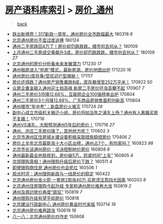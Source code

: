 [房产语料库索引](../../README.md)  > [房价_通州](房价_通州.md)
====
> [back](../README.md)

- [跌出新境界！317新政一周年，通州房价全市跌幅最大](http://jkwz.applinzi.com/ittc/7081609728805569542.html#%E8%B7%8C%E5%87%BA%E6%96%B0%E5%A2%83%E7%95%8C%EF%BC%81317%E6%96%B0%E6%94%BF%E4%B8%80%E5%91%A8%E5%B9%B4%EF%BC%8C%E9%80%9A%E5%B7%9E%E6%88%BF%E4%BB%B7%E5%85%A8%E5%B8%82%E8%B7%8C%E5%B9%85%E6%9C%80%E5%A4%A7) 180318 *6* 
- [北京通州房价不宜过度追捧](http://jkwz.applinzi.com/ittc/7062204195459826694.html#%E5%8C%97%E4%BA%AC%E9%80%9A%E5%B7%9E%E6%88%BF%E4%BB%B7%E4%B8%8D%E5%AE%9C%E8%BF%87%E5%BA%A6%E8%BF%BD%E6%8D%A7) 180124  
- [通州二手房跌回4万了！房价却仍跌跌跌，楼市何去何从？](http://jkwz.applinzi.com/ittc/7056630731172742151.html#%E9%80%9A%E5%B7%9E%E4%BA%8C%E6%89%8B%E6%88%BF%E8%B7%8C%E5%9B%9E4%E4%B8%87%E4%BA%86%EF%BC%81%E6%88%BF%E4%BB%B7%E5%8D%B4%E4%BB%8D%E8%B7%8C%E8%B7%8C%E8%B7%8C%EF%BC%8C%E6%A5%BC%E5%B8%82%E4%BD%95%E5%8E%BB%E4%BD%95%E4%BB%8E%EF%BC%9F) 180109  
- [上月通州二手房成交量飙升3成，房价却仍跌跌跌，楼市何去何从？](http://jkwz.applinzi.com/ittc/7056522237727736843.html#%E4%B8%8A%E6%9C%88%E9%80%9A%E5%B7%9E%E4%BA%8C%E6%89%8B%E6%88%BF%E6%88%90%E4%BA%A4%E9%87%8F%E9%A3%99%E5%8D%873%E6%88%90%EF%BC%8C%E6%88%BF%E4%BB%B7%E5%8D%B4%E4%BB%8D%E8%B7%8C%E8%B7%8C%E8%B7%8C%EF%BC%8C%E6%A5%BC%E5%B8%82%E4%BD%95%E5%8E%BB%E4%BD%95%E4%BB%8E%EF%BC%9F) 180109 *27* 
- [北京通州的房价分析看未来发展潜力](http://jkwz.applinzi.com/ittc/7052978949162796048.html#%E5%8C%97%E4%BA%AC%E9%80%9A%E5%B7%9E%E7%9A%84%E6%88%BF%E4%BB%B7%E5%88%86%E6%9E%90%E7%9C%8B%E6%9C%AA%E6%9D%A5%E5%8F%91%E5%B1%95%E6%BD%9C%E5%8A%9B) 171230 *17* 
- [通州租房进入“抢房”模式，最新房源、房价地图出炉](http://jkwz.applinzi.com/ittc/7049252191594873873.html#%E9%80%9A%E5%B7%9E%E7%A7%9F%E6%88%BF%E8%BF%9B%E5%85%A5%E2%80%9C%E6%8A%A2%E6%88%BF%E2%80%9D%E6%A8%A1%E5%BC%8F%EF%BC%8C%E6%9C%80%E6%96%B0%E6%88%BF%E6%BA%90%E3%80%81%E6%88%BF%E4%BB%B7%E5%9C%B0%E5%9B%BE%E5%87%BA%E7%82%89) 171220 *16* 
- [通州房价/库存量/受欢迎户型揭秘！](http://jkwz.applinzi.com/ittc/7036935307570709520.html#%E9%80%9A%E5%B7%9E%E6%88%BF%E4%BB%B7%2F%E5%BA%93%E5%AD%98%E9%87%8F%2F%E5%8F%97%E6%AC%A2%E8%BF%8E%E6%88%B7%E5%9E%8B%E6%8F%AD%E7%A7%98%EF%BC%81) 171117  
- [房价还得跌？通州房产销售暴跌8成，库存暴增至252万平米！](http://jkwz.applinzi.com/ittc/7016255708969042960.html#%E6%88%BF%E4%BB%B7%E8%BF%98%E5%BE%97%E8%B7%8C%EF%BC%9F%E9%80%9A%E5%B7%9E%E6%88%BF%E4%BA%A7%E9%94%80%E5%94%AE%E6%9A%B4%E8%B7%8C8%E6%88%90%EF%BC%8C%E5%BA%93%E5%AD%98%E6%9A%B4%E5%A2%9E%E8%87%B3252%E4%B8%87%E5%B9%B3%E7%B1%B3%EF%BC%81) 170922 *50* 
- [众房企重金砸入通州迎土拍高峰 新房二手房价环涨高攀不起](http://jkwz.applinzi.com/ittc/7010602252895781904.html#%E4%BC%97%E6%88%BF%E4%BC%81%E9%87%8D%E9%87%91%E7%A0%B8%E5%85%A5%E9%80%9A%E5%B7%9E%E8%BF%8E%E5%9C%9F%E6%8B%8D%E9%AB%98%E5%B3%B0+%E6%96%B0%E6%88%BF%E4%BA%8C%E6%89%8B%E6%88%BF%E4%BB%B7%E7%8E%AF%E6%B6%A8%E9%AB%98%E6%94%80%E4%B8%8D%E8%B5%B7) 170907 *7* 
- [通州二手房价3月降12.68%，互联网企业100强榜单出炉](http://jkwz.applinzi.com/ittc/6997982419318473744.html#%E9%80%9A%E5%B7%9E%E4%BA%8C%E6%89%8B%E6%88%BF%E4%BB%B73%E6%9C%88%E9%99%8D12.68%25%EF%BC%8C%E4%BA%92%E8%81%94%E7%BD%91%E4%BC%81%E4%B8%9A100%E5%BC%BA%E6%A6%9C%E5%8D%95%E5%87%BA%E7%82%89) 170804  
- [通州二手房价3个月降12.68%，广东商品房销售面积创新高](http://jkwz.applinzi.com/ittc/6997982419360416785.html#%E9%80%9A%E5%B7%9E%E4%BA%8C%E6%89%8B%E6%88%BF%E4%BB%B73%E4%B8%AA%E6%9C%88%E9%99%8D12.68%25%EF%BC%8C%E5%B9%BF%E4%B8%9C%E5%95%86%E5%93%81%E6%88%BF%E9%94%80%E5%94%AE%E9%9D%A2%E7%A7%AF%E5%88%9B%E6%96%B0%E9%AB%98) 170804  
- [通州楼市“年中考”：新盘房价火难灭](http://jkwz.applinzi.com/ittc/6993950697262154768.html#%E9%80%9A%E5%B7%9E%E6%A5%BC%E5%B8%82%E2%80%9C%E5%B9%B4%E4%B8%AD%E8%80%83%E2%80%9D%EF%BC%9A%E6%96%B0%E7%9B%98%E6%88%BF%E4%BB%B7%E7%81%AB%E9%9A%BE%E7%81%AD) 170724 *26* 
- [副中心成立市级机关搬迁小组，房价将如当年之浦东上扬？通州有人离婚买房不复婚！](http://jkwz.applinzi.com/ittc/6991670422251504401.html#%E5%89%AF%E4%B8%AD%E5%BF%83%E6%88%90%E7%AB%8B%E5%B8%82%E7%BA%A7%E6%9C%BA%E5%85%B3%E6%90%AC%E8%BF%81%E5%B0%8F%E7%BB%84%EF%BC%8C%E6%88%BF%E4%BB%B7%E5%B0%86%E5%A6%82%E5%BD%93%E5%B9%B4%E4%B9%8B%E6%B5%A6%E4%B8%9C%E4%B8%8A%E6%89%AC%EF%BC%9F%E9%80%9A%E5%B7%9E%E6%9C%89%E4%BA%BA%E7%A6%BB%E5%A9%9A%E4%B9%B0%E6%88%BF%E4%B8%8D%E5%A4%8D%E5%A9%9A%EF%BC%81) 170718  
- [通州VS浦东，大胆预测通州5年后的房价！](http://jkwz.applinzi.com/ittc/6990984268971770896.html#%E9%80%9A%E5%B7%9EVS%E6%B5%A6%E4%B8%9C%EF%BC%8C%E5%A4%A7%E8%83%86%E9%A2%84%E6%B5%8B%E9%80%9A%E5%B7%9E5%E5%B9%B4%E5%90%8E%E7%9A%84%E6%88%BF%E4%BB%B7%EF%BC%81) 170716 *27* 
- [通州、亦庄二手房价降了，其他地方呢？](http://jkwz.applinzi.com/ittc/6974705411977380868.html#%E9%80%9A%E5%B7%9E%E3%80%81%E4%BA%A6%E5%BA%84%E4%BA%8C%E6%89%8B%E6%88%BF%E4%BB%B7%E9%99%8D%E4%BA%86%EF%BC%8C%E5%85%B6%E4%BB%96%E5%9C%B0%E6%96%B9%E5%91%A2%EF%BC%9F) 170602 *3* 
- [北京市通州区住房城乡建设委积极采取措施稳控房价](http://jkwz.applinzi.com/ittc/6953352491545658372.html#%E5%8C%97%E4%BA%AC%E5%B8%82%E9%80%9A%E5%B7%9E%E5%8C%BA%E4%BD%8F%E6%88%BF%E5%9F%8E%E4%B9%A1%E5%BB%BA%E8%AE%BE%E5%A7%94%E7%A7%AF%E6%9E%81%E9%87%87%E5%8F%96%E6%8E%AA%E6%96%BD%E7%A8%B3%E6%8E%A7%E6%88%BF%E4%BB%B7) 170406 *2* 
- [房价上半年北京最能涨十大小区出榜，通州占7个，有你家吗？](http://jkwz.applinzi.com/ittc/6869617867624023045.html#%E6%88%BF%E4%BB%B7%E4%B8%8A%E5%8D%8A%E5%B9%B4%E5%8C%97%E4%BA%AC%E6%9C%80%E8%83%BD%E6%B6%A8%E5%8D%81%E5%A4%A7%E5%B0%8F%E5%8C%BA%E5%87%BA%E6%A6%9C%EF%BC%8C%E9%80%9A%E5%B7%9E%E5%8D%A07%E4%B8%AA%EF%BC%8C%E6%9C%89%E4%BD%A0%E5%AE%B6%E5%90%97%EF%BC%9F) 160823 *98* 
- [北京市长谈通州房价：坚决控制地价房价](http://jkwz.applinzi.com/ittc/6863986267620131845.html#%E5%8C%97%E4%BA%AC%E5%B8%82%E9%95%BF%E8%B0%88%E9%80%9A%E5%B7%9E%E6%88%BF%E4%BB%B7%EF%BC%9A%E5%9D%9A%E5%86%B3%E6%8E%A7%E5%88%B6%E5%9C%B0%E4%BB%B7%E6%88%BF%E4%BB%B7) 160808 *8* 
- [通州最新最全地铁规划，房价破5万，抓紧时间“上车”](http://jkwz.applinzi.com/ittc/6862983627419419653.html#%E9%80%9A%E5%B7%9E%E6%9C%80%E6%96%B0%E6%9C%80%E5%85%A8%E5%9C%B0%E9%93%81%E8%A7%84%E5%88%92%EF%BC%8C%E6%88%BF%E4%BB%B7%E7%A0%B45%E4%B8%87%EF%BC%8C%E6%8A%93%E7%B4%A7%E6%97%B6%E9%97%B4%E2%80%9C%E4%B8%8A%E8%BD%A6%E2%80%9D) 160805 *4* 
- [京郊限购真相！通州限购升级后房价下跌？](http://jkwz.applinzi.com/ittc/6831097329331209221.html#%E4%BA%AC%E9%83%8A%E9%99%90%E8%B4%AD%E7%9C%9F%E7%9B%B8%EF%BC%81%E9%80%9A%E5%B7%9E%E9%99%90%E8%B4%AD%E5%8D%87%E7%BA%A7%E5%90%8E%E6%88%BF%E4%BB%B7%E4%B8%8B%E8%B7%8C%EF%BC%9F) 160511 *4* 
- [即使限购商住房 通州房价也会死扛](http://jkwz.applinzi.com/ittc/6828896735908594693.html#%E5%8D%B3%E4%BD%BF%E9%99%90%E8%B4%AD%E5%95%86%E4%BD%8F%E6%88%BF+%E9%80%9A%E5%B7%9E%E6%88%BF%E4%BB%B7%E4%B9%9F%E4%BC%9A%E6%AD%BB%E6%89%9B) 160506 *1* 
- [观点时评：通州限购新政与一线房价的稳定](http://jkwz.applinzi.com/ittc/6823713647213675525.html#%E8%A7%82%E7%82%B9%E6%97%B6%E8%AF%84%EF%BC%9A%E9%80%9A%E5%B7%9E%E9%99%90%E8%B4%AD%E6%96%B0%E6%94%BF%E4%B8%8E%E4%B8%80%E7%BA%BF%E6%88%BF%E4%BB%B7%E7%9A%84%E7%A8%B3%E5%AE%9A) 160422  
- [北京通州房价坐火箭 一套房2周涨40万 买房须注意四大因素](http://jkwz.applinzi.com/ittc/6794644904491877381.html#%E5%8C%97%E4%BA%AC%E9%80%9A%E5%B7%9E%E6%88%BF%E4%BB%B7%E5%9D%90%E7%81%AB%E7%AE%AD+%E4%B8%80%E5%A5%97%E6%88%BF2%E5%91%A8%E6%B6%A840%E4%B8%87+%E4%B9%B0%E6%88%BF%E9%A1%BB%E6%B3%A8%E6%84%8F%E5%9B%9B%E5%A4%A7%E5%9B%A0%E7%B4%A0) 160203 *8* 
- [北京通州住房限购今起升级 专家称通州房价难再大涨](http://jkwz.applinzi.com/ittc/547650615714864214.html#%E5%8C%97%E4%BA%AC%E9%80%9A%E5%B7%9E%E4%BD%8F%E6%88%BF%E9%99%90%E8%B4%AD%E4%BB%8A%E8%B5%B7%E5%8D%87%E7%BA%A7+%E4%B8%93%E5%AE%B6%E7%A7%B0%E9%80%9A%E5%B7%9E%E6%88%BF%E4%BB%B7%E9%9A%BE%E5%86%8D%E5%A4%A7%E6%B6%A8) 150819 *2* 
- [通州及周边房价再度“疯狂”](http://jkwz.applinzi.com/ittc/6732253016642176004.html#%E9%80%9A%E5%B7%9E%E5%8F%8A%E5%91%A8%E8%BE%B9%E6%88%BF%E4%BB%B7%E5%86%8D%E5%BA%A6%E2%80%9C%E7%96%AF%E7%8B%82%E2%80%9D) 150819 *7* 
- [通州限购升级有望平抑房价](http://jkwz.applinzi.com/ittc/547650615725074003.html#%E9%80%9A%E5%B7%9E%E9%99%90%E8%B4%AD%E5%8D%87%E7%BA%A7%E6%9C%89%E6%9C%9B%E5%B9%B3%E6%8A%91%E6%88%BF%E4%BB%B7) 150818  
- [北京建设行政副中心 通州房价黄金时代来临](http://jkwz.applinzi.com/ittc/547650615063243968.html#%E5%8C%97%E4%BA%AC%E5%BB%BA%E8%AE%BE%E8%A1%8C%E6%94%BF%E5%89%AF%E4%B8%AD%E5%BF%83+%E9%80%9A%E5%B7%9E%E6%88%BF%E4%BB%B7%E9%BB%84%E9%87%91%E6%97%B6%E4%BB%A3%E6%9D%A5%E4%B8%B4) 150714 *19* 
- [北京通州房价难再跳涨](http://jkwz.applinzi.com/ittc/547650611426613528.html#%E5%8C%97%E4%BA%AC%E9%80%9A%E5%B7%9E%E6%88%BF%E4%BB%B7%E9%9A%BE%E5%86%8D%E8%B7%B3%E6%B6%A8) 150619 *16* 
- [八一八：北京通州房价炒作史](http://jkwz.applinzi.com/ittc/547650611419087262.html#%E5%85%AB%E4%B8%80%E5%85%AB%EF%BC%9A%E5%8C%97%E4%BA%AC%E9%80%9A%E5%B7%9E%E6%88%BF%E4%BB%B7%E7%82%92%E4%BD%9C%E5%8F%B2) 150608  
